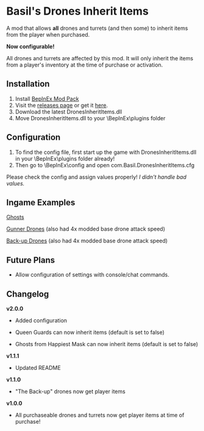 # Basil's Drones Inherit Items
A mod that allows **all** drones and turrets (and then some) to inherit items from the player when purchased.

**Now configurable!** 

All drones and turrets are affected by this mod. It will only inherit the items from a player's inventory at the time of purchase or activation.

## Installation
1. Install [BepInEx Mod Pack](https://thunderstore.io/package/bbepis/BepInExPack/)
2. Visit the [releases page](https://github.com/BasilPanda/RoR2DronesInheritItems/releases/) or get it [here](https://thunderstore.io/package/BasilPanda/DronesInheritItems/).
3. Download the latest DronesInheritItems.dll
4. Move DronesInheritItems.dll to your \BepInEx\plugins folder

## Configuration

1. To find the config file, first start up the game with DronesInheritItems.dll in your \BepInEx\plugins folder already!
2. Then go to \BepInEx\config and open com.Basil.DronesInheritItems.cfg

Please check the config and assign values properly! *I didn't handle bad values.*

## Ingame Examples

[Ghosts](https://www.youtube.com/watch?v=8OT75rt7Bro)

[Gunner Drones](https://www.youtube.com/watch?v=aDg-Q41yez8&feature=youtu.be) (also had 4x modded base drone attack speed)

[Back-up Drones](https://www.youtube.com/watch?v=vYXISaecv74&feature=youtu.be) (also had 4x modded base drone attack speed)

## Future Plans

- Allow configuration of settings with console/chat commands.

## Changelog

**v2.0.0**

- Added configuration

- Queen Guards can now inherit items (default is set to false)

- Ghosts from Happiest Mask can now inherit items (default is set to false)

**v1.1.1**

- Updated README

**v1.1.0**

- "The Back-up" drones now get player items

**v1.0.0**

- All purchaseable drones and turrets now get player items at time of purchase!
